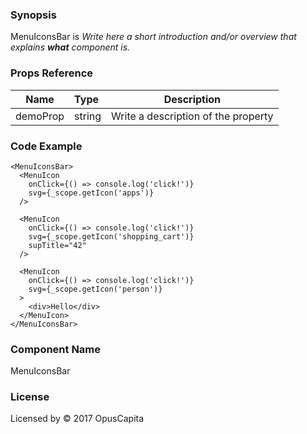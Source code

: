 ### Synopsis

MenuIconsBar is 
*Write here a short introduction and/or overview that explains **what** component is.*

### Props Reference

| Name                           | Type                    | Description                                                 |
| ------------------------------ | :---------------------- | ----------------------------------------------------------- |
| demoProp                       | string                  | Write a description of the property                         |

### Code Example

```
<MenuIconsBar>
  <MenuIcon 
    onClick={() => console.log('click!')}
    svg={_scope.getIcon('apps')}
  />
  
  <MenuIcon 
    onClick={() => console.log('click!')}
    svg={_scope.getIcon('shopping_cart')}
    supTitle="42"
  />
  
  <MenuIcon 
    onClick={() => console.log('click!')}
    svg={_scope.getIcon('person')}
  >
    <div>Hello</div>
  </MenuIcon>
</MenuIconsBar>
```

### Component Name

MenuIconsBar

### License

Licensed by © 2017 OpusCapita


